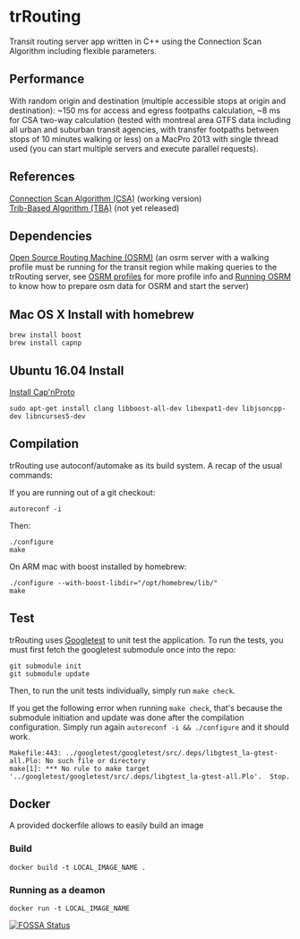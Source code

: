 # trRouting
Transit routing server app written in C++ using the Connection Scan Algorithm including flexible parameters.

## Performance
With random origin and destination (multiple accessible stops at origin and destination): ~150 ms for access and egress footpaths calculation, ~8 ms for CSA two-way calculation (tested with montreal area GTFS data including all urban and suburban transit agencies, with transfer footpaths between stops of 10 minutes walking or less) on a MacPro 2013 with single thread used (you can start multiple servers and execute parallel requests).

## References
[Connection Scan Algorithm (CSA)][1] (working version)  
[Trib-Based Algorithm (TBA)][2] (not yet released)

## Dependencies
[Open Source Routing Machine (OSRM)][3] (an osrm server with a walking profile must be running for the transit region while making queries to the trRouting server, see [OSRM profiles][5] for more profile info and [Running OSRM][6] to know how to prepare osm data for OSRM and start the server)

[1]: http://i11www.iti.uni-karlsruhe.de/extra/publications/dpsw-isftr-13.pdf "Intriguingly Simple and Fast Transit Routing"
[2]: https://arxiv.org/pdf/1504.07149v2.pdf "Trip-Based Public Transit Routing"
[3]: https://github.com/Project-OSRM/osrm-backend/ "Open Source Routing Machine Github Repository"
[4]: https://github.com/Project-OSRM/osrm-backend/wiki "OSRM Wiki"
[5]: https://github.com/Project-OSRM/osrm-backend/blob/master/docs/profiles.md "OSRM profiles"
[6]: https://github.com/Project-OSRM/osrm-backend/wiki/Running-OSRM "Running OSRM"

## Mac OS X Install with homebrew
```
brew install boost
brew install capnp
```

## Ubuntu 16.04 Install

[Install Cap'nProto](https://capnproto.org/install.html)
```
sudo apt-get install clang libboost-all-dev libexpat1-dev libjsoncpp-dev libncurses5-dev
```

## Compilation
trRouting use autoconf/automake as its build system. A recap of the usual commands: 

If you are running out of a git checkout: 
```
autoreconf -i
```

Then: 
```
./configure
make
```

On ARM mac with boost installed by homebrew:
```
./configure --with-boost-libdir="/opt/homebrew/lib/"
make
```

## Test

trRouting uses [Googletest](https://github.com/google/googletest) to unit test the application. To run the tests, you must first fetch the googletest submodule once into the repo:

```
git submodule init
git submodule update
```

Then, to run the unit tests individually, simply run `make check`.

If you get the following error when running `make check`, that's because the submodule initiation and update was done after the compilation configuration. Simply run again `autoreconf -i && ./configure` and it should work.

```
Makefile:443: ../googletest/googletest/src/.deps/libgtest_la-gtest-all.Plo: No such file or directory
make[1]: *** No rule to make target '../googletest/googletest/src/.deps/libgtest_la-gtest-all.Plo'.  Stop.
```


## Docker
A provided dockerfile allows to easily build an image

### Build
`docker build -t LOCAL_IMAGE_NAME .`

### Running as a deamon
`docker run -t LOCAL_IMAGE_NAME`


[![FOSSA Status](https://app.fossa.io/api/projects/git%2Bgithub.com%2Fkaligrafy%2FtrRouting.svg?type=large)](https://app.fossa.io/projects/git%2Bgithub.com%2Fkaligrafy%2FtrRouting?ref=badge_large)
